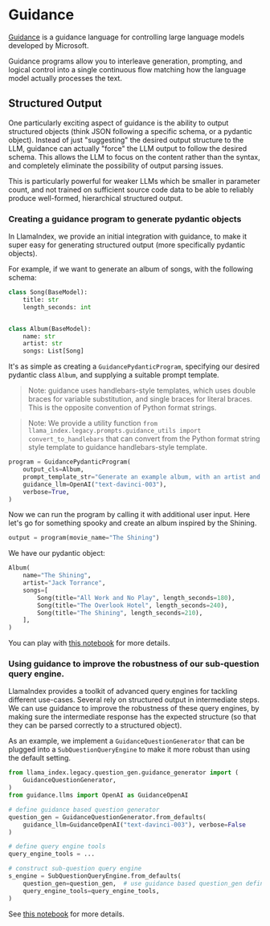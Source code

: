 # Guidance

[Guidance](https://github.com/microsoft/guidance) is a guidance language for controlling large language models developed by Microsoft.

Guidance programs allow you to interleave generation, prompting, and logical control into a single continuous flow matching how the language model actually processes the text.

## Structured Output

One particularly exciting aspect of guidance is the ability to output structured objects (think JSON following a specific schema, or a pydantic object). Instead of just "suggesting" the desired output structure to the LLM, guidance can actually "force" the LLM output to follow the desired schema. This allows the LLM to focus on the content rather than the syntax, and completely eliminate the possibility of output parsing issues.

This is particularly powerful for weaker LLMs which be smaller in parameter count, and not trained on sufficient source code data to be able to reliably produce well-formed, hierarchical structured output.

### Creating a guidance program to generate pydantic objects

In LlamaIndex, we provide an initial integration with guidance, to make it super easy for generating structured output (more specifically pydantic objects).

For example, if we want to generate an album of songs, with the following schema:

```python
class Song(BaseModel):
    title: str
    length_seconds: int


class Album(BaseModel):
    name: str
    artist: str
    songs: List[Song]
```

It's as simple as creating a `GuidancePydanticProgram`, specifying our desired pydantic class `Album`,
and supplying a suitable prompt template.

> Note: guidance uses handlebars-style templates, which uses double braces for variable substitution, and single braces for literal braces. This is the opposite convention of Python format strings.

> Note: We provide a utility function `from llama_index.legacy.prompts.guidance_utils import convert_to_handlebars` that can convert from the Python format string style template to guidance handlebars-style template.

```python
program = GuidancePydanticProgram(
    output_cls=Album,
    prompt_template_str="Generate an example album, with an artist and a list of songs. Using the movie {{movie_name}} as inspiration",
    guidance_llm=OpenAI("text-davinci-003"),
    verbose=True,
)
```

Now we can run the program by calling it with additional user input.
Here let's go for something spooky and create an album inspired by the Shining.

```python
output = program(movie_name="The Shining")
```

We have our pydantic object:

```python
Album(
    name="The Shining",
    artist="Jack Torrance",
    songs=[
        Song(title="All Work and No Play", length_seconds=180),
        Song(title="The Overlook Hotel", length_seconds=240),
        Song(title="The Shining", length_seconds=210),
    ],
)
```

You can play with [this notebook](/examples/output_parsing/guidance_pydantic_program.ipynb) for more details.

### Using guidance to improve the robustness of our sub-question query engine.

LlamaIndex provides a toolkit of advanced query engines for tackling different use-cases.
Several rely on structured output in intermediate steps.
We can use guidance to improve the robustness of these query engines, by making sure the
intermediate response has the expected structure (so that they can be parsed correctly to a structured object).

As an example, we implement a `GuidanceQuestionGenerator` that can be plugged into a `SubQuestionQueryEngine` to make it more robust than using the default setting.

```python
from llama_index.legacy.question_gen.guidance_generator import (
    GuidanceQuestionGenerator,
)
from guidance.llms import OpenAI as GuidanceOpenAI

# define guidance based question generator
question_gen = GuidanceQuestionGenerator.from_defaults(
    guidance_llm=GuidanceOpenAI("text-davinci-003"), verbose=False
)

# define query engine tools
query_engine_tools = ...

# construct sub-question query engine
s_engine = SubQuestionQueryEngine.from_defaults(
    question_gen=question_gen,  # use guidance based question_gen defined above
    query_engine_tools=query_engine_tools,
)
```

See [this notebook](/examples/output_parsing/guidance_sub_question.ipynb) for more details.
